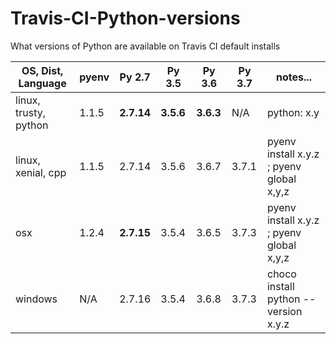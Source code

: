# Travis-CI-Python-versions
What versions of Python are available on Travis CI default installs

| OS, Dist, Language    | pyenv | Py 2.7 | Py 3.5 | Py 3.6 | Py 3.7 | notes... |
| --------------------- | ----- | ------ | ------ | ------ | ------ | -------- |
| linux, trusty, python | 1.1.5 | __2.7.14__ | __3.5.6__ | __3.6.3__ | N/A | python: x.y |
| linux, xenial, cpp    | 1.1.5 | 2.7.14 | 3.5.6 | 3.6.7 | 3.7.1 | pyenv install x.y.z ; pyenv global x,y,z |
| osx                   | 1.2.4 | __2.7.15__ | 3.5.4 | 3.6.5 | 3.7.3 | pyenv install x.y.z ; pyenv global x,y,z |
| windows               |  N/A  | 2.7.16 | 3.5.4 | 3.6.8 | 3.7.3 | choco install python --version x.y.z |
